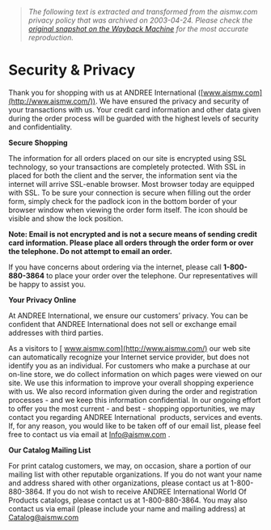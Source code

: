 > *The following text is extracted and transformed from the aismw.com privacy policy that was archived on 2003-04-24. Please check the [original snapshot on the Wayback Machine](https://web.archive.org/web/20030424021809id_/http%3A//www.aismw.com/security_privacy.html) for the most accurate reproduction.*

# Security & Privacy

Thank you for shopping with us at ANDREE International ([www.aismw.com](http://www.aismw.com/)). We have ensured the privacy and security of your transactions with us. Your credit card information and other data given during the order process will be guarded with the highest levels of security and confidentiality.

**Secure Shopping**

The information for all orders placed on our site is encrypted using SSL technology, so your transactions are completely protected. With SSL in placed for both the client and the server, the information sent via the internet will arrive SSL-enable browser. Most browser today are equipped with SSL. To be sure your connection is secure when filling out the order form, simply check for the padlock icon in the bottom border of your browser window when viewing the order form itself. The icon should be visible and show the lock position.

**Note: Email is not encrypted and is not a secure means of sending credit card information. Please place all orders through the order form or over the telephone. Do not attempt to email an order.**

If you have concerns about ordering via the internet, please call **1-800-880-3864** to place your order over the telephone. Our representatives will be happy to assist you.

 **Your Privacy Online**

At ANDREE International, we ensure our customers’ privacy. You can be confident that  ANDREE International does not sell or exchange email addresses with third parties.

As a visitors to [ www.aismw.com](http://www.aismw.com/) our web site can automatically recognize your Internet service provider, but does not identify you as an individual. For customers who make a purchase at our on-line store, we do collect information on which pages were viewed on our site. We use this information to improve your overall shopping experience with us. We also record information given during the order and registration processes - and we keep this information confidential. In our ongoing effort to offer you the most current - and best \- shopping opportunities, we may contact you regarding ANDREE International  products, services and events. If, for any reason, you would like to be taken off of our email list, please feel free to contact us via email at [Info@aismw.com](mailto:Info@aismw.com) .

**Our Catalog Mailing List**

For print catalog customers, we may, on occasion, share a portion of our mailing list with other reputable organizations. If you do not want your name and address shared with other organizations, please contact us at 1-800-880-3864. If you do not wish to receive ANDREE International World Of Products catalogs, please contact us at 1-800-880-3864. You may also contact us via email (please include your name and mailing address) at [ Catalog@aismw.com](mailto:Catalog@aismw.com)
